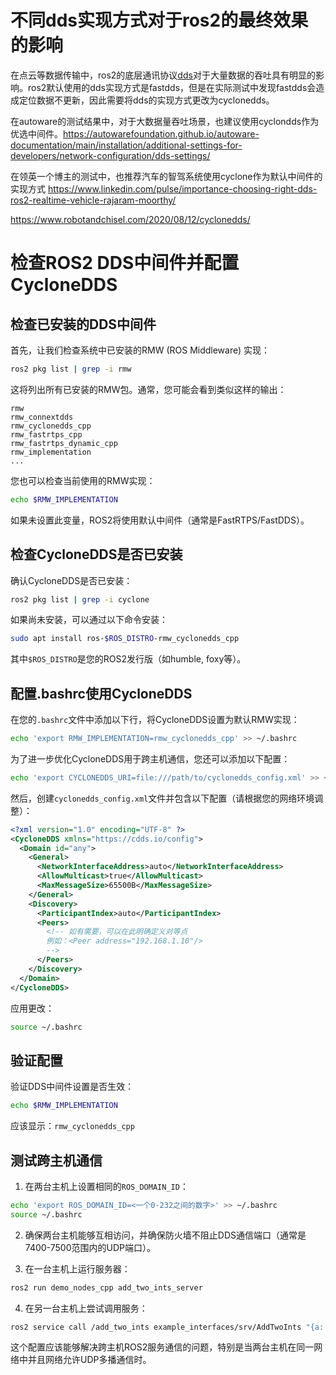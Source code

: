 # 不同dds实现方式对于ros2的最终效果的影响
在点云等数据传输中，ros2的底层通讯协议[dds](https://design.ros2.org/articles/ros_on_dds.html)对于大量数据的吞吐具有明显的影响。ros2默认使用的dds实现方式是fastdds，但是在实际测试中发现fastdds会造成定位数据不更新，因此需要将dds的实现方式更改为cyclonedds。

在autoware的测试结果中，对于大数据量吞吐场景，也建议使用cyclondds作为优选中间件。https://autowarefoundation.github.io/autoware-documentation/main/installation/additional-settings-for-developers/network-configuration/dds-settings/

在领英一个博主的测试中，也推荐汽车的智驾系统使用cyclone作为默认中间件的实现方式 https://www.linkedin.com/pulse/importance-choosing-right-dds-ros2-realtime-vehicle-rajaram-moorthy/


https://www.robotandchisel.com/2020/08/12/cyclonedds/



# 检查ROS2 DDS中间件并配置CycloneDDS

## 检查已安装的DDS中间件

首先，让我们检查系统中已安装的RMW (ROS Middleware) 实现：

```bash
ros2 pkg list | grep -i rmw
```

这将列出所有已安装的RMW包。通常，您可能会看到类似这样的输出：

```
rmw
rmw_connextdds
rmw_cyclonedds_cpp
rmw_fastrtps_cpp
rmw_fastrtps_dynamic_cpp
rmw_implementation
...
```

您也可以检查当前使用的RMW实现：

```bash
echo $RMW_IMPLEMENTATION
```

如果未设置此变量，ROS2将使用默认中间件（通常是FastRTPS/FastDDS）。

## 检查CycloneDDS是否已安装

确认CycloneDDS是否已安装：

```bash
ros2 pkg list | grep -i cyclone
```

如果尚未安装，可以通过以下命令安装：

```bash
sudo apt install ros-$ROS_DISTRO-rmw_cyclonedds_cpp
```

其中`$ROS_DISTRO`是您的ROS2发行版（如humble, foxy等）。

## 配置.bashrc使用CycloneDDS

在您的`.bashrc`文件中添加以下行，将CycloneDDS设置为默认RMW实现：

```bash
echo 'export RMW_IMPLEMENTATION=rmw_cyclonedds_cpp' >> ~/.bashrc
```

为了进一步优化CycloneDDS用于跨主机通信，您还可以添加以下配置：

```bash
echo 'export CYCLONEDDS_URI=file:///path/to/cyclonedds_config.xml' >> ~/.bashrc
```

然后，创建`cyclonedds_config.xml`文件并包含以下配置（请根据您的网络环境调整）：

```xml
<?xml version="1.0" encoding="UTF-8" ?>
<CycloneDDS xmlns="https://cdds.io/config">
  <Domain id="any">
    <General>
      <NetworkInterfaceAddress>auto</NetworkInterfaceAddress>
      <AllowMulticast>true</AllowMulticast>
      <MaxMessageSize>65500B</MaxMessageSize>
    </General>
    <Discovery>
      <ParticipantIndex>auto</ParticipantIndex>
      <Peers>
        <!-- 如有需要，可以在此明确定义对等点
        例如：<Peer address="192.168.1.10"/>
        -->
      </Peers>
    </Discovery>
  </Domain>
</CycloneDDS>
```

应用更改：

```bash
source ~/.bashrc
```

## 验证配置

验证DDS中间件设置是否生效：

```bash
echo $RMW_IMPLEMENTATION
```

应该显示：`rmw_cyclonedds_cpp`

## 测试跨主机通信

1. 在两台主机上设置相同的`ROS_DOMAIN_ID`：

```bash
echo 'export ROS_DOMAIN_ID=<一个0-232之间的数字>' >> ~/.bashrc
source ~/.bashrc
```

2. 确保两台主机能够互相访问，并确保防火墙不阻止DDS通信端口（通常是7400-7500范围内的UDP端口）。

3. 在一台主机上运行服务器：

```bash
ros2 run demo_nodes_cpp add_two_ints_server
```

4. 在另一台主机上尝试调用服务：

```bash
ros2 service call /add_two_ints example_interfaces/srv/AddTwoInts "{a: 2, b: 3}"
```

这个配置应该能够解决跨主机ROS2服务通信的问题，特别是当两台主机在同一网络中并且网络允许UDP多播通信时。
